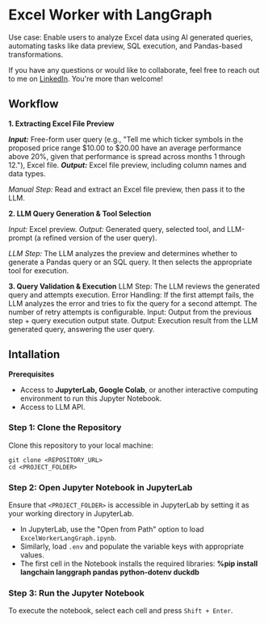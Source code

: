 # Excel Worker with LangGraph

Use case: Enable users to analyze Excel data using AI generated queries, automating tasks like data preview, SQL execution, and Pandas-based transformations.

If you have any questions or would like to collaborate, feel free to reach out to me on [LinkedIn](https://www.linkedin.com/in/jenya-stoeva-60477249/). You're more than welcome!

## Workflow

**1. Extracting Excel File Preview**

**_Input:_** Free-form user query (e.g., "Tell me which ticker symbols in the proposed price range $10.00 to $20.00 have an average performance above 20%, given that performance is spread across months 1 through 12."), Excel file.
**_Output:_** Excel file preview, including column names and data types.

*Manual Step:* Read and extract an Excel file preview, then pass it to the LLM.

**2. LLM Query Generation & Tool Selection**

*Input:* Excel preview.
*Output:* Generated query, selected tool, and LLM-prompt (a refined version of the user query).

*LLM Step:* The LLM analyzes the preview and determines whether to generate a Pandas query or an SQL query. It then selects the appropriate tool for execution.

**3. Query Validation & Execution**
LLM Step: The LLM reviews the generated query and attempts execution.
Error Handling: If the first attempt fails, the LLM analyzes the error and tries to fix the query for a second attempt. The number of retry attempts is configurable.
Input: Output from the previous step + query execution output state.
Output: Execution result from the LLM generated query, answering the user query.

## Intallation

<b>Prerequisites</b>

* Access to <b>JupyterLab, Google Colab</b>, or another interactive computing environment to run this Jupyter Notebook.
* Access to LLM API.

### Step 1: Clone the Repository

Clone this repository to your local machine:
```
git clone <REPOSITORY_URL>
cd <PROJECT_FOLDER>
```

### Step 2: Open Jupyter Notebook in JupyterLab

Ensure that ```<PROJECT_FOLDER>``` is accessible in JupyterLab by setting it as your working directory in JupyterLab.
 * In JupyterLab, use the "Open from Path" option to load ```ExcelWorkerLangGraph.ipynb```.
 * Similarly, load ```.env``` and populate the variable keys with appropriate values.
 * The first cell in the Notebook installs the required libraries: **%pip install langchain langgraph pandas python-dotenv duckdb**

### Step 3: Run the Jupyter Notebook

To execute the notebook, select each cell and press ```Shift + Enter```.
